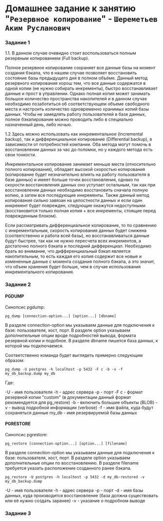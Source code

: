 # Домашнее задание к занятию "`Резервное копирование`" - `Шереметьев Аким Русланович`

### Задание 1

1.1. В данном случае очевидно стоит воспользоваться полным резервным копированием (Full backup).

Полное резервное копирование сохраняет все данные базы на момент создания бэкапа, что в нашем случае позволяет восстановить состояние базы предыдущего дня в полном объёме. Данный метод резервного копирования хорош тем, что все данные содержатся в одной копии (не нужно собирать инкременты), быстро восстанавливает данные и прост в управлении. Однако полная копия может занимать большое количество пространства накопителей и в данном случае необходимо позаботиться об соответствующем объеме свободного места и настроить количество одновременно хранимых копий базы данных. Чтобы не замедлять работу пользователей в базе данных, полное бэкапирование можно проводить либо в специально назначенный день, либо ночью. 

1.2 Здесь можно использовать как инкрементальное (Incremental backup), так и дифференциальное копирование (Differential backup), в зависимости от потребностей компании. Оба метода могут помочь в восстановлении данных за час до поломки, но у каждого метода есть свои тонкости. 

Инкрементальное копирование занимает меньше места (относительно полного копирования), обладает высокой скоростью копирования (копирование будет незначительно влиять на работу пользователя в базе данных) и имеет больше точек восстановления, однако по скорости восстановления данных оно уступает остальным, так как при восстановлении данных необходимо восстановить сначала полную копию, а затем все последующие инкременты. Также данный метод копирования сильно завязан на целостности данных и если один инкремент будет поврежден, следующие окажутся недоступными (восстановится только полная копия + все инкременты, стоящие перед поврежденным блоком).

Если рассматривать дифференциальное копирование, то по сравнению с инкрементальным, скорость копирования данных будет снижена (соответственно и работа всей базы), но восстанавливаться данные будут быстрее, так как не нужно пересчета всех инкрементов, а достаточно полного бэкапа и последний дифференциал. Необходимо брать во внимание, что дифференциальный бэкап является накопительным, то есть каждая его копия содержит все новые и измененные данные с момента создания полного бэкапа, а это значит, что объем хранения будет больше, чем в случае использования инкрементального копирования.

### Задание 2

#### PGDUMP

Синопсис pgdump:

```
pg_dump [connection-option...] [option...] [dbname]
```

В разделе connection-option мы указываем данные для подключения к базе: пользователя, хост, порт.
В разделе option указываем дополнительные опции вроде подробностей вывода, формата резервной копии и подобное.
В разделе dbname пишется база данных, к которой мы подключаемся.

Соответственно команда будет выглядеть примерно следующим образом:

```
pg_dump -U postgres -h localhost -p 5432 -F c -b -v -f my_db_backup.dump my_db
```

Где:

-U - имя пользователя
-h - адрес сервера
-p - порт
-F c - формат резервной копии "custom" (в документации данный формат рекомендуется для pg_restore)
-b - включить большие объекты (BLOB)
-v - вывод подробной информации (verbose)
-f - имя файла, куда будут сохраняться данные
my_db - имя резервируемой базы данных

#### PGRESTORE

Синопсис pgrestore:

```
pg_restore [connection-option...] [option...] [filename]
```

В разделе connection-option мы указываем данные для подключения к базе: пользователя, хост, порт.
В разделе option указываем дополнительные опции по восстановлению.
В разделе filename требуется указать расположение созданного ранее бэкапа.

```
pg_restore -U postgres -h localhost -p 5432 -d my_db-restored -v my_db_backup.dump
```
-U - имя пользователя
-h - адрес сервера
-p - порт
-d - имя базы данных, куда производится восстановление (база должна существовать или её нужно создать заранее)
-v - указание о подробном выводе

### Задание 3


